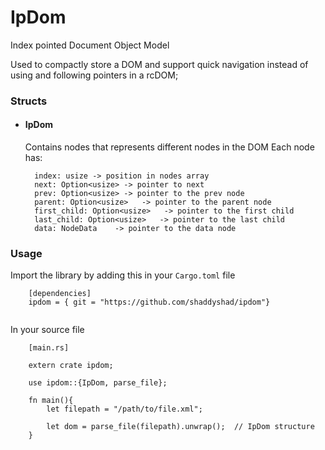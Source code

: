 # IpDom
Index pointed Document Object Model

Used to compactly store a DOM and support quick navigation instead of using and following pointers in a rcDOM;

### Structs
+ #### IpDom 
  Contains nodes that represents different nodes in the DOM 
  Each node has:

  ````
    index: usize -> position in nodes array 
    next: Option<usize> -> pointer to next 
    prev: Option<usize> -> pointer to the prev node 
    parent: Option<usize>   -> pointer to the parent node 
    first_child: Option<usize>   -> pointer to the first child 
    last_child: Option<usize>   -> pointer to the last child 
    data: NodeData    -> pointer to the data node
  ```` 


### Usage
Import the library by adding this in your `Cargo.toml` file

```
    [dependencies]
    ipdom = { git = "https://github.com/shaddyshad/ipdom"}
    
```

In your source file 
```
    [main.rs]

    extern crate ipdom;

    use ipdom::{IpDom, parse_file};

    fn main(){
        let filepath = "/path/to/file.xml";

        let dom = parse_file(filepath).unwrap();  // IpDom structure
    }

```
